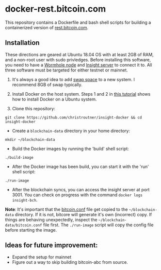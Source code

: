 # docker-rest.bitcoin.com
This repository contains a Dockerfile and bash shell scripts for building
a containerized version of [rest.bitcoin.com](https://github.com/Bitcoin-com/rest.bitcoin.com).

## Installation
These directions are geared at Ubuntu 18.04 OS with at least 2GB of RAM,
and a non-root user with sudo privledges. Before installing this software, you
need to have a [Wormhole node](https://github.com/christroutner/wormhole-docker)
and [Insight server](https://github.com/christroutner/insight-docker) to connect
it to. All three software must be targeted for either testnet or mainnet.


1. It's always a good idea to add
[swap space](https://www.digitalocean.com/community/tutorials/how-to-add-swap-space-on-ubuntu-16-04)
to a new system. I recommend 8GB of swap typically.

2. Install Docker on the host system. Steps 1 and 2 in
[this tutorial](https://www.digitalocean.com/community/tutorials/how-to-install-and-use-docker-on-ubuntu-16-04)
shows how to install Docker on a Ubuntu system.

3. Clone this repository:

`git clone https://github.com/christroutner/insight-docker && cd insight-docker`

* Create a `blockchain-data` directory in your home directory:

`mkdir ~/blockchain-data`

* Build the Docker images by running the 'build' shell script:

`./build-image`

* After the Docker image has been build, you can start it with the 'run' shell script:

`./run-image`

* After the blockchain syncs, you can access the insight server at port 3001.
You can check on progress with the command `docker logs insight-bch`.

**Note**: It's important that the
[bitcoin.conf](config/testnet-example/bitcoin.conf)
file get copied to the `~/blockchain-data` directory. If it is not, bitcore
will generate it's own (incorrect) copy. If things are behaving unexpectedly,
inspect the `~/blockchain-data/bitcoin.conf` file first. The `./run-image` script
will copy the config file before starting the image.


## Ideas for future improvement:
* Expand the setup for mainnet
* Figure out a way to skip building bitcoin-abc from source.
